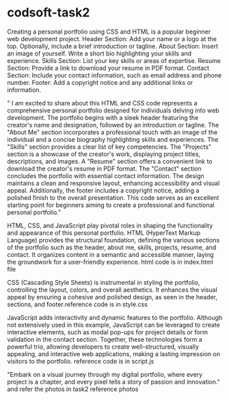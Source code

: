 # codsoft-task2
Creating a personal portfolio using CSS and HTML is a popular beginner web development project.
Header Section: Add your name or a logo at the top.
Optionally, include a brief introduction or tagline.
About Section: Insert an image of yourself.
Write a short bio highlighting your skills and experience.
Skills Section: List your key skills or areas of expertise.
Resume Section: Provide a link to download your resume in PDF format.
Contact Section: Include your contact information, such as email address and phone
number.
Footer: Add a copyright notice and any additional links or information.


" I am excited to share about this HTML and CSS code represents a comprehensive personal portfolio designed for individuals delving into web development. The portfolio begins with a sleek header featuring the creator's name and designation, followed by an introduction or tagline. The "About Me" section incorporates a professional touch with an image of the individual and a concise biography highlighting skills and experiences. The "Skills" section provides a clear list of key competencies. The "Projects" section is a showcase of the creator's work, displaying project titles, descriptions, and images. A "Resume" section offers a convenient link to download the creator's resume in PDF format. The "Contact" section concludes the portfolio with essential contact information. The design maintains a clean and responsive layout, enhancing accessibility and visual appeal. Additionally, the footer includes a copyright notice, adding a polished finish to the overall presentation. This code serves as an excellent starting point for beginners aiming to create a professional and functional personal portfolio."

HTML, CSS, and JavaScript play pivotal roles in shaping the functionality and appearance of this personal portfolio. HTML (HyperText Markup Language) provides the structural foundation, defining the various sections of the portfolio such as the header, about me, skills, projects, resume, and contact. It organizes content in a semantic and accessible manner, laying the groundwork for a user-friendly experience. html code is in index.html file

CSS (Cascading Style Sheets) is instrumental in styling the portfolio, controlling the layout, colors, and overall aesthetics. It enhances the visual appeal by ensuring a cohesive and polished design, as seen in the header, sections, and footer.reference code is in style.css


JavaScript adds interactivity and dynamic features to the portfolio. Although not extensively used in this example, JavaScript can be leveraged to create interactive elements, such as modal pop-ups for project details or form validation in the contact section. Together, these technologies form a powerful trio, allowing developers to create well-structured, visually appealing, and interactive web applications, making a lasting impression on visitors to the portfolio. reference code is in script.js

"Embark on a visual journey through my digital portfolio, where every project is a chapter, and every pixel tells a story of passion and innovation." and refer the photos in task2 reference photos




